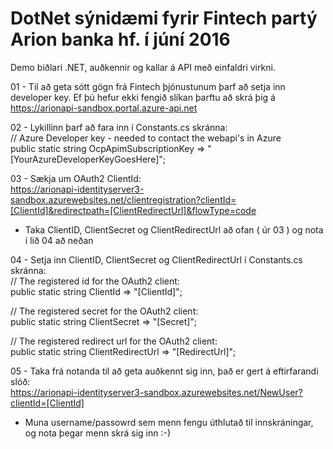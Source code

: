 # DotNet sýnidæmi fyrir Fintech partý Arion banka hf. í júní 2016 
Demo biðlari .NET, auðkennir og kallar á API með einfaldri virkni.

01 - Til að geta sótt gögn frá Fintech þjónustunum þarf að setja inn developer key. Ef þú hefur ekki fengið slíkan þarftu að skrá þig á https://arionapi-sandbox.portal.azure-api.net

02 - Lykillinn þarf að fara inn í Constants.cs skránna:<br>
// Azure Developer key - needed to contact the webapi's in Azure<br>
public static string OcpApimSubscriptionKey => "[YourAzureDeveloperKeyGoesHere]";

03 - Sækja um OAuth2 ClientId:<br>
https://arionapi-identityserver3-sandbox.azurewebsites.net/clientregistration?clientId=[ClientId]&redirectpath=[ClientRedirectUrl]&flowType=code

- Taka ClientID, ClientSecret og ClientRedirectUrl að ofan ( úr 03 ) og nota í lið 04 að neðan

04 - Setja inn ClientID, ClientSecret og ClientRedirectUrl í Constants.cs skránna:<br>
// The registered id for the OAuth2 client:<br>
public static string ClientId => "[ClientId]";

// The registered secret for the OAuth2 client:<br>
public static string ClientSecret => "[Secret]";
        
// The registered redirect url for the OAuth2 client:<br>
public static string ClientRedirectUrl => "[RedirectUrl]";

05 - Taka frá notanda til að geta auðkennt sig inn, það er gert á eftirfarandi slóð:<br>
https://arionapi-identityserver3-sandbox.azurewebsites.net/NewUser?clientId=[ClientId]

- Muna username/passowrd sem menn fengu úthlutað til innskráningar, og nota þegar menn skrá sig inn :-)
